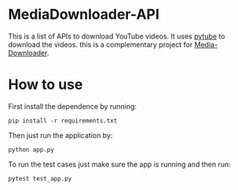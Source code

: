 # MediaDownloader-API
This is a list of APIs to download YouTube videos. It uses [pytube](https://github.com/pytube/pytube) to download the videos. this is a complementary project for [Media-Downloader](https://github.com/Atturu/Media-Downloader).

# How to use

First install the dependence by running:
```commandline
pip install -r requirements.txt
```
Then just run the application by:
```commandline
python app.py  
```
To run the test cases just make sure the app is running and then run:
```commandline
pytest test_app.py
```
